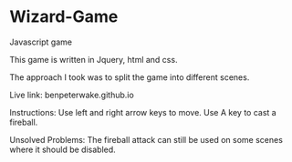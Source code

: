 # Wizard-Game
Javascript game

This game is written in Jquery, html and css.

The approach I took was to split the game into different scenes.

Live link: benpeterwake.github.io

Instructions:
Use left and right arrow keys to move.
Use A key to cast a fireball.

Unsolved Problems:
The fireball attack can still be used on some scenes where it should be disabled.
